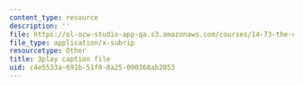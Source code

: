 ```yaml
---
content_type: resource
description: ''
file: https://ol-ocw-studio-app-qa.s3.amazonaws.com/courses/14-73-the-challenge-of-world-poverty-spring-2011/c4e5533a691b51f08a25090368ab2053_Yh6r3I821ng.vtt
file_type: application/x-subrip
resourcetype: Other
title: 3play caption file
uid: c4e5533a-691b-51f0-8a25-090368ab2053
---
```

